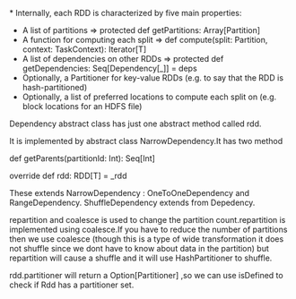 \* Internally, each RDD is characterized by five main properties:

* A list of partitions  =&gt;  protected def getPartitions: Array\[Partition\]
* A function for computing each split =&gt; def compute\(split: Partition, context: TaskContext\): Iterator\[T\]
* A list of dependencies on other RDDs =&gt; protected def getDependencies: Seq\[Dependency\[\_\]\] = deps
* Optionally, a Partitioner for key-value RDDs \(e.g. to say that the RDD is hash-partitioned\)
* Optionally, a list of preferred locations to compute each split on \(e.g. block locations for an HDFS file\)

Dependency abstract class has just one abstract method called rdd.

It is implemented by abstract class NarrowDependency.It has two method

def getParents\(partitionId: Int\): Seq\[Int\]

override def rdd: RDD\[T\] = \_rdd

These extends NarrowDependency : OneToOneDependency and RangeDependency. ShuffleDependency extends from Depedency.

repartition and coalesce is used to change the partition count.repartition is implemented using coalesce.If you have to reduce the number of partitions then we use coalesce \(though this is a type of wide transformation it does not shuffle since we dont have to know about data in the partition\) but repartition will cause a shuffle and it will use HashPartitioner to shuffle.

rdd.partitioner will return a Option\[Partitioner\] ,so we can use isDefined to check if Rdd has a partitioner set.



